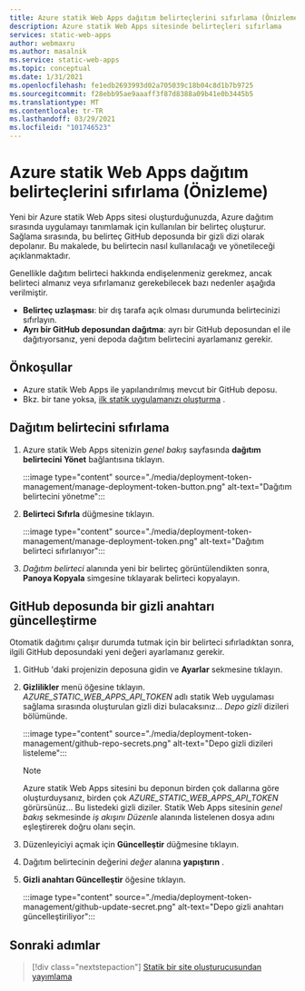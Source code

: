 ```yaml
---
title: Azure statik Web Apps dağıtım belirteçlerini sıfırlama (Önizleme)
description: Azure statik Web Apps sitesinde belirteçleri sıfırlama
services: static-web-apps
author: webmaxru
ms.author: masalnik
ms.service: static-web-apps
ms.topic: conceptual
ms.date: 1/31/2021
ms.openlocfilehash: fe1edb2693993d02a705039c18b04c8d1b7b9725
ms.sourcegitcommit: f28ebb95ae9aaaff3f87d8388a09b41e0b3445b5
ms.translationtype: MT
ms.contentlocale: tr-TR
ms.lasthandoff: 03/29/2021
ms.locfileid: "101746523"
---
```

# <a name="reset-deployment-tokens-in-azure-static-web-apps-preview"></a>Azure statik Web Apps dağıtım belirteçlerini sıfırlama (Önizleme)

Yeni bir Azure statik Web Apps sitesi oluşturduğunuzda, Azure dağıtım sırasında uygulamayı tanımlamak için kullanılan bir belirteç oluşturur. Sağlama sırasında, bu belirteç GitHub deposunda bir gizli dizi olarak depolanır. Bu makalede, bu belirtecin nasıl kullanılacağı ve yönetileceği açıklanmaktadır.

Genellikle dağıtım belirteci hakkında endişelenmeniz gerekmez, ancak belirteci almanız veya sıfırlamanız gerekebilecek bazı nedenler aşağıda verilmiştir.

* **Belirteç uzlaşması**: bir dış tarafa açık olması durumunda belirtecinizi sıfırlayın.
* **Ayrı bir GitHub deposundan dağıtma**: ayrı bir GitHub deposundan el ile dağıtıyorsanız, yeni depoda dağıtım belirtecini ayarlamanız gerekir.

## <a name="prerequisites"></a>Önkoşullar

- Azure statik Web Apps ile yapılandırılmış mevcut bir GitHub deposu.
- Bkz. bir tane yoksa, [ilk statik uygulamanızı oluşturma](getting-started.md) .

## <a name="reset-a-deployment-token"></a>Dağıtım belirtecini sıfırlama

1. Azure statik Web Apps sitenizin _genel bakış_ sayfasında **dağıtım belirtecini Yönet** bağlantısına tıklayın.

    :::image type="content" source="./media/deployment-token-management/manage-deployment-token-button.png" alt-text="Dağıtım belirtecini yönetme":::

1. **Belirteci Sıfırla** düğmesine tıklayın.

    :::image type="content" source="./media/deployment-token-management/manage-deployment-token.png" alt-text="Dağıtım belirteci sıfırlanıyor":::

1. _Dağıtım belirteci_ alanında yeni bir belirteç görüntülendikten sonra, **Panoya Kopyala** simgesine tıklayarak belirteci kopyalayın.


## <a name="update-a-secret-in-the-github-repository"></a>GitHub deposunda bir gizli anahtarı güncelleştirme

Otomatik dağıtımı çalışır durumda tutmak için bir belirteci sıfırladıktan sonra, ilgili GitHub deposundaki yeni değeri ayarlamanız gerekir.

1. GitHub 'daki projenizin deposuna gidin ve **Ayarlar** sekmesine tıklayın.
1. **Gizlilikler** menü öğesine tıklayın. _AZURE_STATIC_WEB_APPS_API_TOKEN_ adlı statik Web uygulaması sağlama sırasında oluşturulan gizli dizi bulacaksınız... _Depo gizli_ dizileri bölümünde.

    :::image type="content" source="./media/deployment-token-management/github-repo-secrets.png" alt-text="Depo gizli dizileri listeleme":::

    > [!NOTE]
    > Azure statik Web Apps sitesini bu deponun birden çok dallarına göre oluşturduysanız, birden çok _AZURE_STATIC_WEB_APPS_API_TOKEN_ görürsünüz... Bu listedeki gizli diziler. Statik Web Apps sitesinin _genel bakış_ sekmesinde _iş akışını Düzenle_ alanında listelenen dosya adını eşleştirerek doğru olanı seçin.

1. Düzenleyiciyi açmak için **Güncelleştir** düğmesine tıklayın.
1. Dağıtım belirtecinin değerini _değer_ alanına **yapıştırın** .
1. **Gizli anahtarı Güncelleştir** öğesine tıklayın.

    :::image type="content" source="./media/deployment-token-management/github-update-secret.png" alt-text="Depo gizli anahtarı güncelleştiriliyor":::

## <a name="next-steps"></a>Sonraki adımlar

> [!div class="nextstepaction"]
> [Statik bir site oluşturucusundan yayımlama](publish-gatsby.md)

